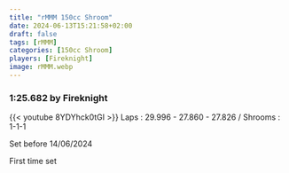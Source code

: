 ```yaml
---
title: "rMMM 150cc Shroom"
date: 2024-06-13T15:21:58+02:00
draft: false
tags: [rMMM]
categories: [150cc Shroom]
players: [Fireknight]
image: rMMM.webp
---
```

### 1:25.682 by Fireknight

{{< youtube 8YDYhck0tGI >}}
Laps : 29.996 - 27.860 - 27.826 /
Shrooms : 1-1-1

Set before 14/06/2024

First time set